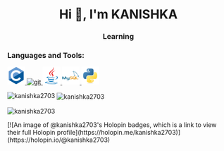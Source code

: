 <h1 align="center">Hi 👋, I'm KANISHKA</h1>
<h3 align="center">Learning</h3>
<h3 align="left">Languages and Tools:</h3>
<p align="left"> <a href="https://www.cprogramming.com/" target="_blank" rel="noreferrer"> <img src="https://raw.githubusercontent.com/devicons/devicon/master/icons/c/c-original.svg" alt="c" width="40" height="40"/> </a> <a href="https://git-scm.com/" target="_blank" rel="noreferrer"> <img src="https://www.vectorlogo.zone/logos/git-scm/git-scm-icon.svg" alt="git" width="40" height="40"/> </a> <a href="https://www.java.com" target="_blank" rel="noreferrer"> <img src="https://raw.githubusercontent.com/devicons/devicon/master/icons/java/java-original.svg" alt="java" width="40" height="40"/> </a> <a href="https://www.mysql.com/" target="_blank" rel="noreferrer"> <img src="https://raw.githubusercontent.com/devicons/devicon/master/icons/mysql/mysql-original-wordmark.svg" alt="mysql" width="40" height="40"/> </a> <a href="https://www.python.org" target="_blank" rel="noreferrer"> <img src="https://raw.githubusercontent.com/devicons/devicon/master/icons/python/python-original.svg" alt="python" width="40" height="40"/> </a> </p>

<p><img align="left" src="https://github-readme-stats.vercel.app/api/top-langs?username=kanishka2703&show_icons=true&locale=en&layout=compact" alt="kanishka2703" /></p>

<p>&nbsp;<img align="center" src="https://github-readme-stats.vercel.app/api?username=kanishka2703&show_icons=true&locale=en" alt="kanishka2703" /></p>

<p><img align="center" src="https://github-readme-streak-stats.herokuapp.com/?user=kanishka2703&" alt="kanishka2703" /></p>
[![An image of @kanishka2703's Holopin badges, which is a link to view their full Holopin profile](https://holopin.me/kanishka2703)](https://holopin.io/@kanishka2703)
